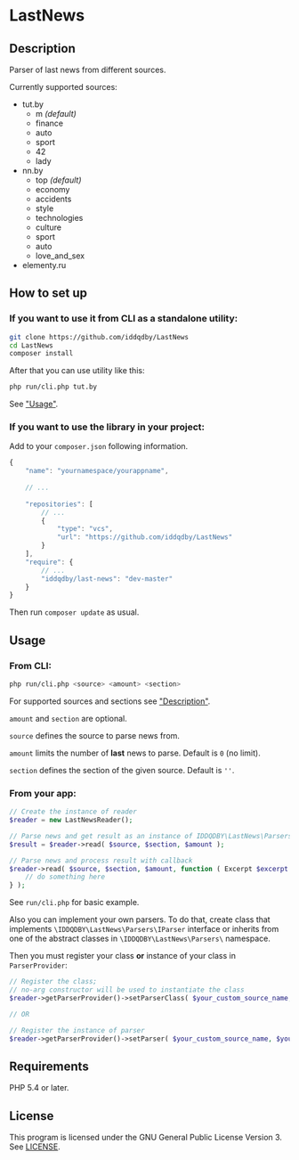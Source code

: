 # LastNews
## <a name="Description"></a>Description

Parser of last news from different sources.

Currently supported sources:
* tut.by
  * m *(default)*
  * finance
  * auto
  * sport
  * 42
  * lady
* nn.by
  * top *(default)*
  * economy
  * accidents
  * style
  * technologies
  * culture
  * sport
  * auto
  * love_and_sex
* elementy.ru

## How to set up

### If you want to use it from CLI as a standalone utility:

```sh
git clone https://github.com/iddqdby/LastNews
cd LastNews
composer install
```

After that you can use utility like this:

```sh
php run/cli.php tut.by
```

See ["Usage"](#Usage).

### If you want to use the library in your project:

Add to your `composer.json` following information.

```javascript
{
    "name": "yournamespace/yourappname",
    
    // ...
    
    "repositories": [
        // ...
        {
            "type": "vcs",
            "url": "https://github.com/iddqdby/LastNews"
        }
    ],
    "require": {
        // ...
        "iddqdby/last-news": "dev-master"
    }
}
```

Then run `composer update` as usual.

## <a name="Usage"></a>Usage

### From CLI:

```sh
php run/cli.php <source> <amount> <section>
```

For supported sources and sections see ["Description"](#Description).

`amount` and `section` are optional.

`source` defines the source to parse news from.

`amount` limits the number of **last** news to parse. Default is `0` (no limit).

`section` defines the section of the given source. Default is `''`.

### From your app:

```php
// Create the instance of reader
$reader = new LastNewsReader();

// Parse news and get result as an instance of IDDQDBY\LastNews\Parsers\Result\Excerpt class
$result = $reader->read( $source, $section, $amount );

// Parse news and process result with callback
$reader->read( $source, $section, $amount, function ( Excerpt $excerpt ) {
    // do something here
} );
```

See `run/cli.php` for basic example.

Also you can implement your own parsers. To do that, create class that implements `\IDDQDBY\LastNews\Parsers\IParser` interface or inherits from one of the abstract classes in `\IDDQDBY\LastNews\Parsers\` namespace.

Then you must register your class **or** instance of your class in `ParserProvider`:

```php
// Register the class;
// no-arg constructor will be used to instantiate the class
$reader->getParserProvider()->setParserClass( $your_custom_source_name, $your_custom_class_name );

// OR

// Register the instance of parser
$reader->getParserProvider()->setParser( $your_custom_source_name, $your_custom_parser );
```

## Requirements

PHP 5.4 or later.

## License

This program is licensed under the GNU General Public License Version 3. See [LICENSE](LICENSE).
